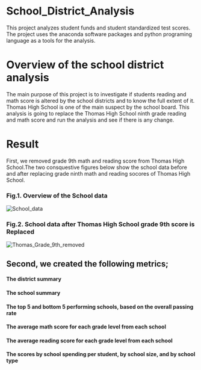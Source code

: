 # School_District_Analysis
This project analyzes student funds and student standardized test scores. The project uses the anaconda software packages and python programing language as a tools for the analysis.
# Overview of the school district analysis
The main purpose of this project is to investigate if students reading and math score is altered by the school districts and to know the full extent of it. 
Thomas High School is one of the  main suspect by the school board. This analysis is going to replace the Thomas High School ninth grade reading and math score and run the analysis and see if there is any change.

# Result
First, we removed grade 9th math and reading score from Thomas High School.The two consquestive figures below show the school data before and after replacing grade ninth math and reading socores of Thomas High School.
### Fig.1. Overview of the School data
![School_data](https://user-images.githubusercontent.com/78656720/111785675-48548200-8893-11eb-92a6-8aebb2339f4d.png)
### Fig.2. School data after Thomas High School grade 9th score is Replaced
![Thomas_Grade_9th_removed](https://user-images.githubusercontent.com/78656720/111785702-50acbd00-8893-11eb-9155-3f570d1d5234.png)

## Second, we created the following metrics;
   #### The district summary
   #### The school summary
   #### The top 5 and bottom 5 performing schools, based on the overall passing rate
   #### The average math score for each grade level from each school
   #### The average reading score for each grade level from each school
   #### The scores by school spending per student, by school size, and by school type     



